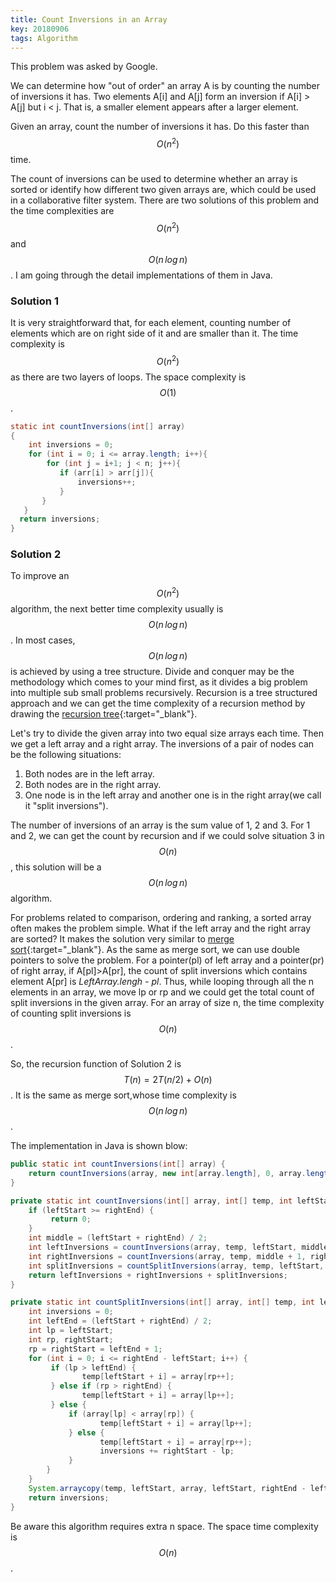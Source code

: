 ```yaml
---
title: Count Inversions in an Array 
key: 20180906
tags: Algorithm
---
```


This problem was asked by Google.

We can determine how "out of order" an array A is by counting the number of inversions it has. Two elements A[i] and A[j] form an inversion if A[i] > A[j] but i < j. That is, a smaller element appears after a larger element.

Given an array, count the number of inversions it has. Do this faster than $$O(n^2)$$ time.

<!--more-->

The count of inversions can be used to determine whether an array is sorted or identify how different two given arrays are, which could be used in a collaborative filter system. There are two solutions of this problem and the time complexities are $$O(n^2)$$ and $$O(n\,log\,n)$$. I am going through the detail implementations of them in Java.

### Solution 1

It is very straightforward that, for each element, counting number of elements which are on right side of it and are smaller than it. The time complexity is $$O(n^2)$$ as there are two layers of loops. The space complexity is $$O(1)$$.

```java
static int countInversions(int[] array) 
{ 
    int inversions = 0; 
    for (int i = 0; i <= array.length; i++){
        for (int j = i+1; j < n; j++){
           if (arr[i] > arr[j]){
               inversions++; 
           } 
       } 
   } 
  return inversions; 
} 
```
### Solution 2

To improve an $$O(n^2)$$ algorithm, the next better time complexity usually is $$O(n\,log\,n)$$. In most cases, $$O(n\,log\,n)$$ is achieved by using a tree structure. Divide and conquer may be the methodology which comes to your mind first, as it divides a big problem into multiple sub small problems recursively. Recursion is a tree structured approach and we can get the time complexity of a recursion method by drawing the [recursion tree](https://courses.csail.mit.edu/6.006/spring11/rec/rec08.pdf){:target="_blank"}. 

Let's try to divide the given array into two equal size arrays each time. Then we get a left array and a right array. The inversions of a pair of nodes can be the following situations: 
1. Both nodes are in the left array.
2. Both nodes are in the right array. 
3. One node is in the left array and another one is in the right array(we call it "split inversions").

The number of inversions of an array is the sum value of 1, 2 and 3. For 1 and 2, we can get the count by recursion and if we could solve situation 3 in $$O(n)$$, this solution will be a $$O(n\,log\,n)$$ algorithm.

For problems related to comparison, ordering and ranking, a sorted array often makes the problem simple. What if the left array and the right array are sorted? It makes the solution very similar to [merge sort](https://en.wikipedia.org/wiki/Merge_sort){:target="_blank"}. As the same as merge sort, we can use double pointers to solve the problem. For a pointer(pl) of left array and a pointer(pr) of right array, if A[pl]>A[pr], the count of split inversions which contains element A[pr] is *LeftArray.lengh - pl*. Thus, while looping through all the n elements in an array, we move lp or rp and we could get the total count of split inversions in the given array. For an array of size n, the time complexity of counting split inversions is $$O(n)$$. 

So, the recursion function of Solution 2 is $$T(n)=2T(n/2)+O(n)$$. It is the same as merge sort,whose time complexity is $$O(n\,log\,n)$$.
 
The implementation in Java is shown blow:

```java
public static int countInversions(int[] array) {
    return countInversions(array, new int[array.length], 0, array.length - 1);
}

private static int countInversions(int[] array, int[] temp, int leftStart, int rightEnd) {
    if (leftStart >= rightEnd) {
         return 0;
    }
    int middle = (leftStart + rightEnd) / 2;
    int leftInversions = countInversions(array, temp, leftStart, middle);
    int rightInversions = countInversions(array, temp, middle + 1, rightEnd);
    int splitInversions = countSplitInversions(array, temp, leftStart, rightEnd);
    return leftInversions + rightInversions + splitInversions;
}

private static int countSplitInversions(int[] array, int[] temp, int leftStart, int rightEnd) {
    int inversions = 0;
    int leftEnd = (leftStart + rightEnd) / 2;
    int lp = leftStart;
    int rp, rightStart;
    rp = rightStart = leftEnd + 1;
    for (int i = 0; i <= rightEnd - leftStart; i++) {
         if (lp > leftEnd) {
                temp[leftStart + i] = array[rp++];
         } else if (rp > rightEnd) {
                temp[leftStart + i] = array[lp++];
         } else {
             if (array[lp] < array[rp]) {
                    temp[leftStart + i] = array[lp++];
             } else {
                    temp[leftStart + i] = array[rp++];
                    inversions += rightStart - lp;
             }
        }
    }
    System.arraycopy(temp, leftStart, array, leftStart, rightEnd - leftStart + 1);
    return inversions;
}
```
Be aware this algorithm requires extra n space. The space time complexity is $$O(n)$$. 
